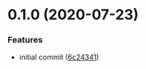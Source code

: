 # 0.1.0 (2020-07-23)


### Features

* initial commit ([6c24341](https://github.com/mark-tate/use-date-input/commit/6c24341efc30d33d6248367ee6578831c7a975ad))



